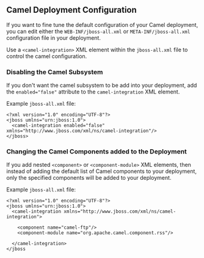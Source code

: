 ## Camel Deployment Configuration

If you want to fine tune the default configuration of your Camel deployment, you can edit either the `WEB-INF/jboss-all.xml` or `META-INF/jboss-all.xml` configuration file in your deployment.

Use a `<camel-integration>` XML element within the `jboss-all.xml` file to control the camel configuration.

### Disabling the Camel Subsystem

If you don't want the camel subsystem to be add into
your deployment, add the `enabled="false"` attribute to the `camel-integration` XML element.

Example `jboss-all.xml` file:

    <?xml version="1.0" encoding="UTF-8"?>
    <jboss umlns="urn:jboss:1.0">
      <camel-integration enabled="false" xmlns="http://www.jboss.com/xml/ns/camel-integration"/>
    </jboss>
    
### Changing the Camel Components added to the Deployment

If you add nested `<component>` or `<component-module>` XML elements, then instead of adding the default list of Camel components to your deployment, only the specified components will be added to your deployment.

Example `jboss-all.xml` file:

    <?xml version="1.0" encoding="UTF-8"?>
    <jboss umlns="urn:jboss:1.0">
      <camel-integration xmlns="http://www.jboss.com/xml/ns/camel-integration">

        <component name="camel-ftp"/>
        <component-module name="org.apache.camel.component.rss"/>

      </camel-integration>
    </jboss